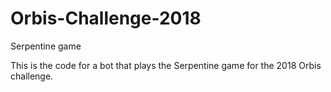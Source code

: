 # Orbis-Challenge-2018
Serpentine game

This is the code for a bot that plays the Serpentine game for the 2018 Orbis challenge.

